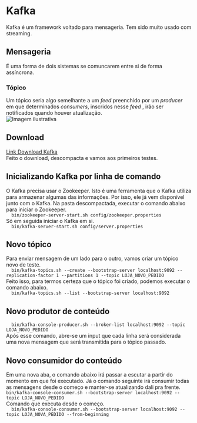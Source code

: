 # Kafka  
Kafka é um framework voltado para mensageria. Tem sido muito usado com streaming.  
## Mensageria  
É uma forma de dois sistemas se comuncarem entre si de forma assíncrona. 
### Tópico  
Um tópico seria algo semelhante a um *feed* preenchido por um *producer* em que determinados *consumers*, inscridos nesse *feed* , irão ser notificados quando houver atualização.  
![Imagem ilustrativa](https://www.cloudkarafka.com/img/blog/apache-kafka-partition.png)  
## Download  
[Link Download Kafka](https://kafka.apache.org/downloads)  
Feito o download, descompacta e vamos aos primeiros testes.  
## Inicializando Kafka por linha de comando  
O Kafka precisa usar o Zookeeper. Isto é uma ferramenta que o Kafka utiliza para armazenar algumas das informações. Por isso, ele já vem disponível junto com o Kafka. Na pasta descompactada, executar o comando abaixo para iniciar o Zookeeper.    
`  
bin/zookeeper-server-start.sh config/zookeeper.properties   
`  
Só em seguida iniciar o Kafka em si.  
`  
bin/kafka-server-start.sh config/server.properties  
`  
## Novo tópico  
Para enviar mensagem de um lado para o outro, vamos criar um tópico novo de teste.  
`  
bin/kafka-topics.sh --create --bootstrap-server localhost:9092 --replication-factor 1 --partitions 1 --topic LOJA_NOVO_PEDIDO  
`  
Feito isso, para termos certeza que o tópico foi criado, podemos executar o comando abaixo.  
`  
bin/kafka-topics.sh --list --bootstrap-server localhost:9092  
`  
## Novo produtor de conteúdo  
`  
bin/kafka-console-producer.sh --broker-list localhost:9092 --topic LOJA_NOVO_PEDIDO   
`  
Após esse comando, abre-se um input que cada linha será considerada uma nova mensagem que será transmitida para o tópico passado.  
## Novo consumidor do conteúdo  
Em uma nova aba, o comando abaixo irá passar a escutar a partir do momento em que foi executado. Já o comando seguinte irá consumir todas as mensagens desde o começo e manter-se atualizando dali pra frente. 
`  
bin/kafka-console-consumer.sh --bootstrap-server localhost:9092 --topic LOJA_NOVO_PEDIDO  
`  
Comando que executa desde o começo.  
`  
bin/kafka-console-consumer.sh --bootstrap-server localhost:9092 --topic LOJA_NOVA_PEDIDO --from-beginning  
`  



